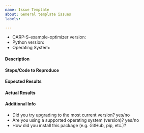 ```yaml
---
name: Issue Template
about: General template issues
labels: 

---
```


* CARP-S-example-optimizer version:
* Python version:
* Operating System:


<!--
Please file an issue for bug reports (label as `bug`), usage questions (label as `question`), feature requests (label as `feature request`), to notify us about upcoming contributions and any other topic that you think may be important discussing with us.
-->

#### Description
<!-- Describe what you were trying to do -->

#### Steps/Code to Reproduce
<!--
Please provide us with a minimal code example to reproduce your issue. If the code is too long, feel free to put it in a public gist and link it in the issue: https://gist.github.com
-->

#### Expected Results
<!-- Please paste or describe the expected results.-->

#### Actual Results
<!-- Please paste or specifically describe the actual output or traceback. If you cannot provide a full traceback, please include the kind of error you encounter as well as where it occurs in the code! -->

#### Additional Info

- Did you try upgrading to the most current version? yes/no
- Are you using a supported operating system (version)? yes/no
- How did you install this package (e.g. GitHub, pip, etc.)? 

<!-- Thanks for contributing! -->